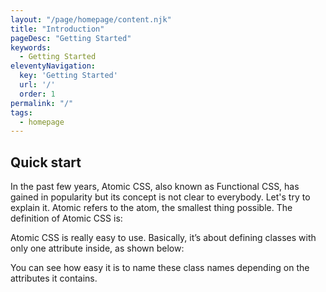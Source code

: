 ```yaml
---
layout: "/page/homepage/content.njk"
title: "Introduction"
pageDesc: "Getting Started"
keywords: 
  - Getting Started
eleventyNavigation:
  key: 'Getting Started'
  url: '/'
  order: 1
permalink: "/"
tags: 
  - homepage
---
```


## Quick start

In the past few years, Atomic CSS, also known as Functional CSS, has gained in popularity but its concept is not clear to everybody. Let's try to explain it.
Atomic refers to the atom, the smallest thing possible. The definition of Atomic CSS is:

Atomic CSS is really easy to use.
Basically, it’s about defining classes with only one attribute inside, as shown below:

You can see how easy it is to name these class names depending on the attributes it contains.
